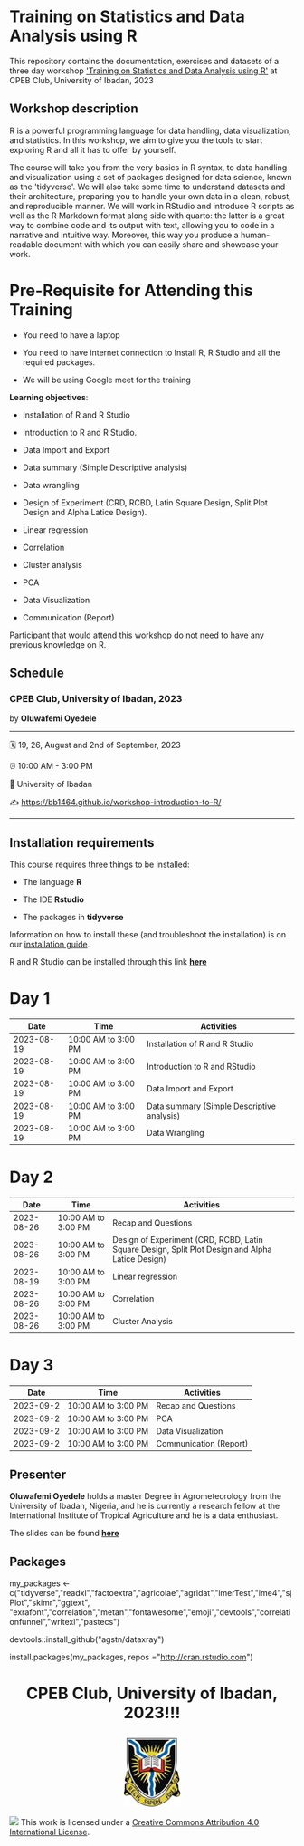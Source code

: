 # Training on Statistics and Data Analysis using R

This repository contains the documentation, exercises and datasets of a three day workshop ['Training on Statistics and Data Analysis using R'](https://bb1464.github.io/workshop-introduction-to-R/) at CPEB Club, University of Ibadan, 2023

## Workshop description

R is a powerful programming language for data handling, data visualization, and statistics. In this workshop, we aim to give you the tools to start exploring R and all it has to offer by yourself.

The course will take you from the very basics in R syntax, to data handling and visualization using a set of packages designed for data science, known as the 'tidyverse'. We will also take some time to understand datasets and their architecture, preparing you to handle your own data in a clean, robust, and reproducible manner. We will work in RStudio and introduce R scripts as well as the R Markdown format along side with quarto: the latter is a great way to combine code and its output with text, allowing you to code in a narrative and intuitive way. Moreover, this way you produce a human-readable document with which you can easily share and showcase your work.

# Pre-Requisite for Attending this Training

-   You need to have a laptop

-   You need to have internet connection to Install R, R Studio and all the required packages.

- We will be using Google meet for the training

**Learning objectives**:

-   Installation of R and R Studio

-   Introduction to R and R Studio.

-   Data Import and Export

-   Data summary (Simple Descriptive analysis)

-   Data wrangling

-   Design of Experiment (CRD, RCBD, Latin Square Design, Split Plot Design and Alpha Latice Design).

-   Linear regression

-   Correlation

-   Cluster analysis

-   PCA

-   Data Visualization

-   Communication (Report)

Participant that would attend this workshop do not need to have any previous knowledge on R.

## Schedule

### CPEB Club, University of Ibadan, 2023

by **Oluwafemi Oyedele**

------------------------------------------------------------------------

:spiral_calendar: 19, 26, August and 2nd of September, 2023

:alarm_clock: 10:00 AM - 3:00 PM

:hotel: University of Ibadan

:writing_hand: <https://bb1464.github.io/workshop-introduction-to-R/>

------------------------------------------------------------------------

## Installation requirements

This course requires three things to be installed:

-   The language **R**

-   The IDE **Rstudio**

-   The packages in **tidyverse**

Information on how to install these (and troubleshoot the installation) is on our [installation guide](installation.md).

R and R Studio can be installed through this link [**here**](https://posit.co/download/rstudio-desktop/)

# Day 1

| Date       | Time                | Activities                                 |
|----------------|------------------|--------------------------------------|
| 2023-08-19 | 10:00 AM to 3:00 PM | Installation of R and R Studio             |
| 2023-08-19 | 10:00 AM to 3:00 PM | Introduction to R and RStudio              |
| 2023-08-19 | 10:00 AM to 3:00 PM | Data Import and Export                     |
| 2023-08-19 | 10:00 AM to 3:00 PM | Data summary (Simple Descriptive analysis) |
| 2023-08-19 | 10:00 AM to 3:00 PM | Data Wrangling                             |

# Day 2

| Date       | Time                | Activities                                                                                       |
|-------------|-------------|-----------------------------------------------|
| 2023-08-26 | 10:00 AM to 3:00 PM | Recap and Questions                                                                              |
| 2023-08-26 | 10:00 AM to 3:00 PM | Design of Experiment (CRD, RCBD, Latin Square Design, Split Plot Design and Alpha Latice Design) |
| 2023-08-19 | 10:00 AM to 3:00 PM | Linear regression                                                                                |
| 2023-08-26 | 10:00 AM to 3:00 PM | Correlation                                                                                      |
| 2023-08-26 | 10:00 AM to 3:00 PM | Cluster Analysis                                                                                 |

# Day 3

| Date       | Time                | Activities             |
|------------|---------------------|------------------------|
| 2023-09-2 | 10:00 AM to 3:00 PM | Recap and Questions    |
| 2023-09-2 | 10:00 AM to 3:00 PM | PCA                    |
| 2023-09-2 | 10:00 AM to 3:00 PM | Data Visualization     |
| 2023-09-2 | 10:00 AM to 3:00 PM | Communication (Report) |

## Presenter

**Oluwafemi Oyedele** holds a master Degree in Agrometeorology from the University of Ibadan, Nigeria, and he is currently a research fellow at the International Institute of Tropical Agriculture and he is a data enthusiast.

The slides can be found [**here**](https://bb1464.github.io/workshop-introduction-to-R/)

## Packages

my_packages <- c("tidyverse","readxl","factoextra","agricolae","agridat","lmerTest","lme4","sjPlot","skimr","ggtext",
"exrafont","correlation","metan","fontawesome","emoji","devtools","correlationfunnel","writexl","pastecs")


devtools::install_github("agstn/dataxray")

install.packages(my_packages, repos ="http://cran.rstudio.com")

<h1 align="center">

CPEB Club, University of Ibadan, 2023!!!

</h1>

<p align="center">

<img src="https://github.com/BB1464/workshop-introduction-to-R/blob/master/img/ui.jpg" width="20%"/>

</p>

![](https://i.creativecommons.org/l/by/4.0/88x31.png) This work is licensed under a [Creative Commons Attribution 4.0 International License](https://creativecommons.org/licenses/by/4.0/).
